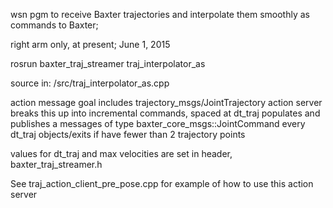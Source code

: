 wsn pgm to receive Baxter trajectories and interpolate them smoothly as commands to Baxter;

right arm only, at present; June 1, 2015

rosrun baxter_traj_streamer traj_interpolator_as

source in: /src/traj_interpolator_as.cpp

action message goal includes trajectory_msgs/JointTrajectory
action server breaks this up into incremental commands, spaced at dt_traj
populates and publishes a messages of type baxter_core_msgs::JointCommand every dt_traj
objects/exits if have fewer than 2 trajectory points

values for dt_traj and max velocities are set in header, baxter_traj_streamer.h

See traj_action_client_pre_pose.cpp for example of how to use this action server


